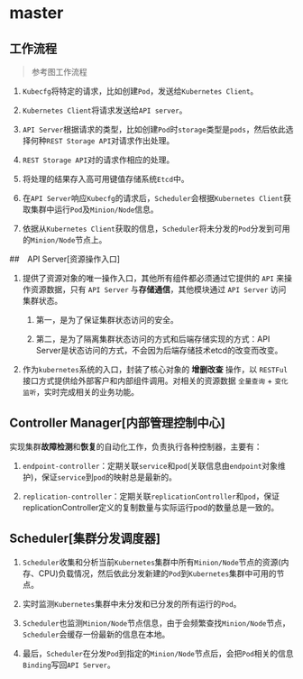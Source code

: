# master

## 工作流程

> 参考图工作流程

1. `Kubecfg`将特定的请求，比如创建`Pod`，发送给`Kubernetes Client`。

2. `Kubernetes Client`将请求发送给`API server`。

3. `API Server`根据请求的类型，比如创建`Pod`时`storage`类型是`pods`，然后依此选择何种`REST Storage API`对请求作出处理。

3. `REST Storage API`对的请求作相应的处理。

4. 将处理的结果存入高可用键值存储系统`Etcd`中。

5. 在`API Server`响应`Kubecfg`的请求后，`Scheduler`会根据`Kubernetes Client`获取集群中运行`Pod`及`Minion/Node`信息。

6. 依据从`Kubernetes Client`获取的信息，`Scheduler`将未分发的`Pod`分发到可用的`Minion/Node`节点上。


##　API Server[资源操作入口]

1. 提供了资源对象的唯一操作入口，其他所有组件都必须通过它提供的 `API` 来操作资源数据，只有 `API Server` 与**存储通信**，其他模块通过 `API Server` 访问集群状态。

    1. 第一，是为了保证集群状态访问的安全。

    2. 第二，是为了隔离集群状态访问的方式和后端存储实现的方式：API Server是状态访问的方式，不会因为后端存储技术etcd的改变而改变。

2. 作为`kubernetes`系统的入口，封装了核心对象的 **增删改查** 操作，以 `RESTFul` 接口方式提供给外部客户和内部组件调用。对相关的资源数据 `全量查询` + `变化监听`，实时完成相关的业务功能。


## Controller Manager[内部管理控制中心]

实现集群**故障检测**和**恢复**的自动化工作，负责执行各种控制器，主要有：

1. `endpoint-controller`：定期关联`service`和`pod`(关联信息由`endpoint`对象维护)，保证`service`到`pod`的映射总是最新的。

2. `replication-controller`：定期关联`replicationController`和`pod`，保证replicationController定义的复制数量与实际运行pod的数量总是一致的。


## Scheduler[集群分发调度器]

1. `Scheduler`收集和分析当前`Kubernetes`集群中所有`Minion/Node`节点的资源(内存、CPU)负载情况，然后依此分发新建的`Pod`到`Kubernetes`集群中可用的节点。

2. 实时监测`Kubernetes`集群中未分发和已分发的所有运行的`Pod`。

3. `Scheduler`也监测`Minion/Node`节点信息，由于会频繁查找`Minion/Node`节点，`Scheduler`会缓存一份最新的信息在本地。

4. 最后，`Scheduler`在分发`Pod`到指定的`Minion/Node`节点后，会把`Pod`相关的信息`Binding`写回`API Server`。
